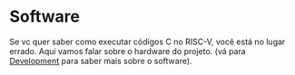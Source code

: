 # Software

Se vc quer saber como executar códigos C no RISC-V, você está no lugar errado. Aqui vamos falar sobre o hardware do projeto. (vá para [Development](development.md) para saber mais sobre o software).